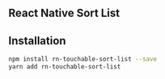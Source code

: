 ## React Native Sort List

## Installation

```sh
npm install rn-touchable-sort-list --save
yarn add rn-touchable-sort-list
```
